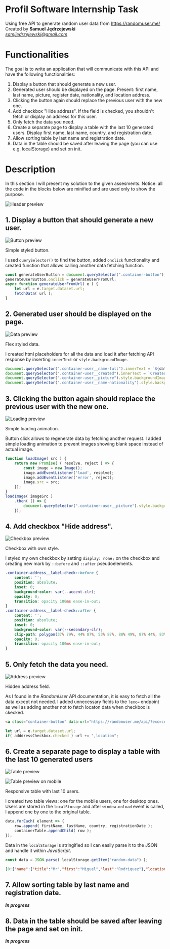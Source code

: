# Profil Software Internship Task
Using free API to generate random user data from https://randomuser.me/  
Created by **Samuel Jędrzejewski**  
*samijedrzejewski@gmail.com*

# Functionalities

The goal is to write an application that will communicate with this API and have the following functionalities:

1) Display a button that should generate a new user.
2) Generated user should be displayed on the page. Present: first name, last name, picture, register date, nationality, and location address.
3) Clicking the button again should replace the previous user with the new one.
4) Add checkbox "Hide address". If the field is checked, you shouldn't fetch or display an address for this user.
5) Only fetch the data you need.
6) Create a separate page to display a table with the last 10 generated users. Display first name, last name, country, and registration date.
7) Allow sorting table by last name and registration date.
8) Data in the table should be saved after leaving the page (you can use e.g. localStorage) and set on init.

# Description

In this section I will present my solution to the given assesments. Notice: all the code in the blocks below are minified and are used only to show the purpose.

![Header preview](https://github.com/238SAMIxD/profil-software-internship/blob/main/img/title.png)

## 1. Display a button that should generate a new user.

![Button preview](https://github.com/238SAMIxD/profil-software-internship/blob/main/img/button.png)  

Simple styled button.

I used `querySelector()` to find the button, added `onclick` functionality and created function that allows calling another data fetching function.

```javascript
const generateUserButton = document.querySelector(".container-button");
generateUserButton.onclick = generateUserFromUrl;
async function generateUserFromUrl( e ) {
    let url = e.target.dataset.url;
    fetchData( url );
}
```

## 2. Generated user should be displayed on the page.

![Data preview](https://github.com/238SAMIxD/profil-software-internship/blob/main/img/data.png)  

Flex styled data.

I created html placeholders for all the data and load it after fetching API response by inserting `innerText` or `style.backgroundImage`.

```javascript
document.querySelector(".container-user__name-full").innerText = `${data.name.first} ${data.name.last}`;
document.querySelector(".container-user__created").innerText = `Created: ${date.toLocaleDateString()} ${date.toLocaleTimeString()}`;
document.querySelector(".container-user__picture").style.backgroundImage = `url("${imageSrc}")`;
document.querySelector(".container-user__name-nationality").style.backgroundImage = `url("${imageSrc}")`;
```

## 3. Clicking the button again should replace the previous user with the new one.

![Loading preview](https://github.com/238SAMIxD/profil-software-internship/blob/main/img/loading.png)  

Simple loading animation.

Button click allows to regenerate data by fetching another request. I added simple loading animation to prevent images showing blank space instead of actual image.

```javascript
function loadImage( src ) {
    return new Promise( ( resolve, reject ) => {
        const image = new Image();
        image.addEventListener('load', resolve);
        image.addEventListener('error', reject);
        image.src = src;
    });
}
loadImage( imageSrc )
    .then( () => {
        document.querySelector(".container-user__picture").style.backgroundImage = `url("${imageSrc}")`;
    });
```

## 4. Add checkbox "Hide address".

![Checkbox preview](https://github.com/238SAMIxD/profil-software-internship/blob/main/img/checkbox.png)  

Checkbox with own style.

I styled my own checkbox by setting `display: none;` on the checkbox and creating new mark by `::before` and `::after` pseudoelements.

```css
.container-address__label-check::before {
    content: '';
    position: absolute;
    inset: 0;
    background-color: var(--accent-clr);
    opacity: 0;
    transition: opacity 100ms ease-in-out;
}
.container-address__label-check::after {
    content: '';
    position: absolute;
    inset: 0;
    background-color: var(--secondary-clr);
    clip-path: polygon(37% 79%, 44% 87%, 53% 87%, 88% 49%, 87% 44%, 83% 40%, 77% 40%, 49% 72%, 33% 54%, 25% 56%, 21% 61%, 26% 67%);
    opacity: 0;
    transition: opacity 100ms ease-in-out;
}
```

## 5. Only fetch the data you need.

![Address preview](https://github.com/238SAMIxD/profil-software-internship/blob/main/img/hidden.png)  

Hidden address field.

As I found in the *RandomUser* API documentation, it is easy to fetch all the data except not needed. I added unnecessary fields to the `?exc=` endpoint as well as adding another not to fetch locaton data when checkbox is ckecked.

```html
<a class="container-button" data-url="https://randomuser.me/api/?exc=cell,dob,email,gender,id,login,phone">Generate User</a>
```

```javascript
let url = e.target.dataset.url;
if( adddressCheckbox.checked ) url += ",location";
```

## 6. Create a separate page to display a table with the last 10 generated users

![Table preview](https://github.com/238SAMIxD/profil-software-internship/blob/main/img/table.png)  

![Table preview on mobile](https://github.com/238SAMIxD/profil-software-internship/blob/main/img/table-mobile.png)  

Responsive table with last 10 users.

I created two table views: one for the mobile users, one for desktop ones. Users are stored in the `localStorage` and after `window.onload` event is called, I append one by one to the original table.

```javascript
data.forEach( element => {
    row.append( firstName, lastName, country, registrationDate );
    containerTable.appendChild( row );
});
```

Data in the `localStorage` is stringified so I can easily parse it to the JSON and handle it within *JavaScript*.

```javascript
const data = JSON.parse( localStorage.getItem("random-data") );
```

```json
[0:{"name":{"title":"Mr","first":"Miguel","last":"Rodriquez"},"location":{"street":{"number":6738,"name":"Photinia Ave"},"city":"Sacramento","state":"Virginia","country":"United States","postcode":48481,"coordinates":{"latitude":"88.2381","longitude":"-64.7263"},"timezone":{"offset":"-7:00","description":"Mountain Time (US & Canada)"}},"registered":{"date":"2008-07-07T05:05:13.387Z","age":14},"picture":{"large":"https://randomuser.me/api/portraits/men/5.jpg","medium":"https://randomuser.me/api/portraits/med/men/5.jpg","thumbnail":"https://randomuser.me/api/portraits/thumb/men/5.jpg"},"nat":"US"}]
```

## 7. Allow sorting table by last name and registration date.

***In progress***


## 8. Data in the table should be saved after leaving the page and set on init.

***In progress***